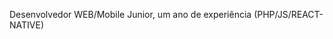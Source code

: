

<!---
JefersonConceicao/JefersonConceicao is a ✨ special ✨ repository because its `README.md` (this file) appears on your GitHub profile.
You can click the Preview link to take a look at your changes.
--->

Desenvolvedor WEB/Mobile Junior, um ano de experiência (PHP/JS/REACT-NATIVE)


